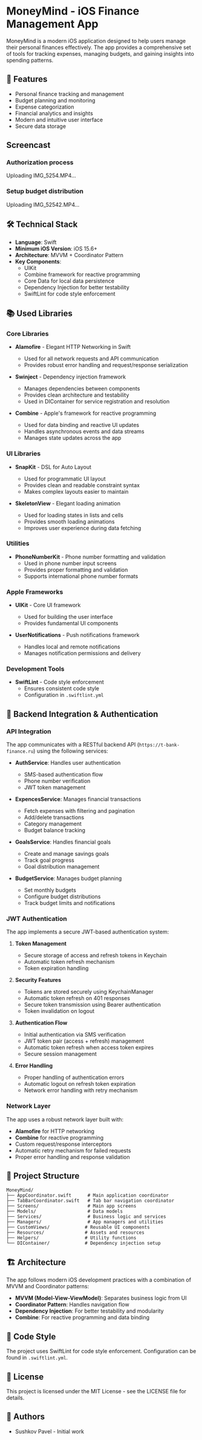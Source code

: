 # MoneyMind - iOS Finance Management App

MoneyMind is a modern iOS application designed to help users manage their personal finances effectively. The app provides a comprehensive set of tools for tracking expenses, managing budgets, and gaining insights into spending patterns.

## 🚀 Features

- Personal finance tracking and management
- Budget planning and monitoring
- Expense categorization
- Financial analytics and insights
- Modern and intuitive user interface
- Secure data storage

 ## Screencast

 ### Authorization process 
Uploading IMG_5254.MP4…

 ### Setup budget distribution 
Uploading IMG_52542.MP4…




## 🛠 Technical Stack

- **Language**: Swift
- **Minimum iOS Version**: iOS 15.6+
- **Architecture**: MVVM + Coordinator Pattern
- **Key Components**:
  - UIKit
  - Combine framework for reactive programming
  - Core Data for local data persistence
  - Dependency Injection for better testability
  - SwiftLint for code style enforcement

## 📚 Used Libraries

### Core Libraries
- **Alamofire** - Elegant HTTP Networking in Swift
  - Used for all network requests and API communication
  - Provides robust error handling and request/response serialization

- **Swinject** - Dependency injection framework
  - Manages dependencies between components
  - Provides clean architecture and testability
  - Used in DIContainer for service registration and resolution

- **Combine** - Apple's framework for reactive programming
  - Used for data binding and reactive UI updates
  - Handles asynchronous events and data streams
  - Manages state updates across the app

### UI Libraries
- **SnapKit** - DSL for Auto Layout
  - Used for programmatic UI layout
  - Provides clean and readable constraint syntax
  - Makes complex layouts easier to maintain

- **SkeletonView** - Elegant loading animation
  - Used for loading states in lists and cells
  - Provides smooth loading animations
  - Improves user experience during data fetching

### Utilities
- **PhoneNumberKit** - Phone number formatting and validation
  - Used in phone number input screens
  - Provides proper formatting and validation
  - Supports international phone number formats

### Apple Frameworks
- **UIKit** - Core UI framework
  - Used for building the user interface
  - Provides fundamental UI components
    
- **UserNotifications** - Push notifications framework
  - Handles local and remote notifications
  - Manages notification permissions and delivery

### Development Tools
- **SwiftLint** - Code style enforcement
  - Ensures consistent code style
  - Configuration in `.swiftlint.yml`

## 🔐 Backend Integration & Authentication

### API Integration
The app communicates with a RESTful backend API (`https://t-bank-finance.ru`) using the following services:

- **AuthService**: Handles user authentication
  - SMS-based authentication flow
  - Phone number verification
  - JWT token management

- **ExpencesService**: Manages financial transactions
  - Fetch expenses with filtering and pagination
  - Add/delete transactions
  - Category management
  - Budget balance tracking

- **GoalsService**: Handles financial goals
  - Create and manage savings goals
  - Track goal progress
  - Goal distribution management

- **BudgetService**: Manages budget planning
  - Set monthly budgets
  - Configure budget distributions
  - Track budget limits and notifications

### JWT Authentication
The app implements a secure JWT-based authentication system:

1. **Token Management**
   - Secure storage of access and refresh tokens in Keychain
   - Automatic token refresh mechanism
   - Token expiration handling

2. **Security Features**
   - Tokens are stored securely using KeychainManager
   - Automatic token refresh on 401 responses
   - Secure token transmission using Bearer authentication
   - Token invalidation on logout

3. **Authentication Flow**
   - Initial authentication via SMS verification
   - JWT token pair (access + refresh) management
   - Automatic token refresh when access token expires
   - Secure session management

4. **Error Handling**
   - Proper handling of authentication errors
   - Automatic logout on refresh token expiration
   - Network error handling with retry mechanism

### Network Layer
The app uses a robust network layer built with:

- **Alamofire** for HTTP networking
- **Combine** for reactive programming
- Custom request/response interceptors
- Automatic retry mechanism for failed requests
- Proper error handling and response validation

## 📱 Project Structure

```
MoneyMind/
├── AppCoordinator.swift      # Main application coordinator
├── TabBarCoordinator.swift   # Tab bar navigation coordinator
├── Screens/                  # Main app screens
├── Models/                   # Data models
├── Services/                 # Business logic and services
├── Managers/                 # App managers and utilities
├── CustomViews/             # Reusable UI components
├── Resources/               # Assets and resources
├── Helpers/                 # Utility functions
└── DIContainer/             # Dependency injection setup
```

## 🏗 Architecture

The app follows modern iOS development practices with a combination of MVVM and Coordinator patterns:

- **MVVM (Model-View-ViewModel)**: Separates business logic from UI
- **Coordinator Pattern**: Handles navigation flow
- **Dependency Injection**: For better testability and modularity
- **Combine**: For reactive programming and data binding

## 📝 Code Style

The project uses SwiftLint for code style enforcement. Configuration can be found in `.swiftlint.yml`.


## 📄 License

This project is licensed under the MIT License - see the LICENSE file for details.

## 👥 Authors

- Sushkov Pavel - Initial work
